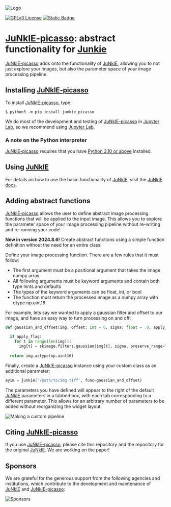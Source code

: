 ![Logo](./docs/junkie_picasso_logo.png)

[![GPLv3 License](https://img.shields.io/badge/License-GPL%20v3-yellow.svg)](https://opensource.org/licenses/GPL-3.0)
[![Static Badge](https://img.shields.io/badge/pip_installable-PyPi-blue)](https://pypi.org/project/junkie-picasso/)



# [JuNkIE-picasso](https://bitbucket.org/raymond_hawkins_utor/junkie_picasso/src/master/): abstract functionality for [Junkie](https://bitbucket.org/rfg_lab/junkie/src/master/)

[JuNkIE-picasso](https://bitbucket.org/raymond_hawkins_utor/junkie_picasso/src/master/) adds onto the functionality of [JuNkIE](https://bitbucket.org/rfg_lab/junkie/src/master/), allowing you to not just explore your images, but also the parameter space of your image processing pipeline.

## Installing [JuNkIE-picasso](https://bitbucket.org/raymond_hawkins_utor/junkie_picasso/src/master/)

To install [JuNkIE-picasso](https://bitbucket.org/raymond_hawkins_utor/junkie_picasso/src/master/), type:  

    $ python3 -m pip install junkie_picasso

We do most of the development and testing of [JuNkIE-picasso](https://bitbucket.org/raymond_hawkins_utor/junkie_picasso/src/master/) in [Jupyter Lab](https://jupyter.org/install), so we recommend using [Jupyter Lab](https://jupyter.org/install). 

### A note on the Python interpreter

[JuNkIE-picasso](https://bitbucket.org/raymond_hawkins_utor/junkie_picasso/src/master/) requires that you
have [Python 3.10 or above](https://www.python.org/downloads/) installed.

## Using [JuNkIE](https://bitbucket.org/rfg_lab/junkie/src/master/)
For details on how to use the basic functionality of [JuNkIE](https://bitbucket.org/rfg_lab/junkie/src/master/), visit the [JuNkIE docs](https://bitbucket.org/rfg_lab/junkie/src/master/README.md).


## Adding abstract functions

[JuNkIE-picasso](https://bitbucket.org/raymond_hawkins_utor/junkie_picasso/src/master/) allows the user to define abstract image processing functions that will be applied to the input image. This allows you to explore the parameter space of your image processing pipeline without re-writing and re-running your code!

**New in version 2024.8.6!** Create abstract functions using a simple function definition without the need for an entire class!

Define your image processing function. There are a few rules that it must follow:
* The first argument must be a positional argument that takes the image numpy array
* All following arguments must be keyword arguments and contain both type hints and defaults
* The types of the keyword arguments can be float, int, or bool
* The function must return the processed image as a numpy array with dtype np.uint16

For example, lets say we wanted to apply a gaussian filter and offset to our image, 
and have an easy way to turn processing on and off:
```python
def gaussian_and_offset(img, offset: int = 0, sigma: float = .0, apply_flag: bool = False):
  
  if apply_flag:
    for t in range(len(img)):
      img[t] = skimage.filters.gaussian(img[t], sigma, preserve_range=True) + offset
          
  return img.astype(np.uint16)
```

Finally, create a [JuNkIE-picasso](https://bitbucket.org/raymond_hawkins_utor/junkie_picasso/src/master/) instance using your custom class as an additional parameter:

```python
ayim = junkie('/path/to/img.tiff', func=gaussian_and_offset)
```
The parameters you have defined will appear to the right of the default [JuNkIE](https://bitbucket.org/rfg_lab/junkie/src/master/) parameters in a tabbed box, with each tab corresponding to a different parameter. This allows for an arbitrary number of parameters to be added without reorganizing the widget layout.

![Making a custom pipeline](./docs/junkie_docs_example.gif)

    
## Citing [JuNkIE-picasso](https://bitbucket.org/raymond_hawkins_utor/junkie_picasso/src/master/)

If you use [JuNkIE-picasso](https://bitbucket.org/raymond_hawkins_utor/junkie_picasso/src/master/), please cite this repository and the repository for the original [JuNkIE](https://bitbucket.org/rfg_lab/junkie/src/master/). We are working on the paper!

## Sponsors

We are grateful for the generous support from the following agencies and institutions, which contribute to the
development and maintenance of [JuNkIE](https://bitbucket.org/rfg_lab/junkie/src/master/) and [JuNkIE-picasso](https://bitbucket.org/raymond_hawkins_utor/junkie_picasso/src/master/):

![Sponsors](./docs/sponsors.png)